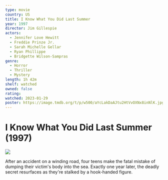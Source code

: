 ```yaml
---
type: movie
country: US
title: I Know What You Did Last Summer
year: 1997
director: Jim Gillespie
actors:
  - Jennifer Love Hewitt
  - Freddie Prinze Jr.
  - Sarah Michelle Gellar
  - Ryan Phillippe
  - Bridgette Wilson-Sampras
genre:
  - Horror
  - Thriller
  - Mystery
length: 1h 42m
shelf: watched
owned: false
rating:
watched: 2023-01-29
poster: https://image.tmdb.org/t/p/w500/aYcLakDaAJtu2HtVvOXNx8inNlK.jpg
---
```


# I Know What You Did Last Summer (1997)

![](https://image.tmdb.org/t/p/w500/aYcLakDaAJtu2HtVvOXNx8inNlK.jpg)

After an accident on a winding road, four teens make the fatal mistake of dumping their victim's body into the sea. Exactly one year later, the deadly secret resurfaces as they're stalked by a hook-handed figure.